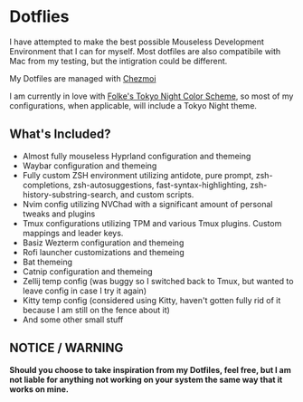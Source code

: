 # Dotflies

I have attempted to make the best possible Mouseless Development Environment that I can for myself. Most dotfiles are also compatibile with Mac from my testing, but the intigration could be different.

My Dotfiles are managed with [ Chezmoi ](https://chezmoi.io)

I am currently in love with [Folke's Tokyo Night Color Scheme](https://github.com/folke/tokyonight.nvim), so most of my configurations, when applicable, will include a Tokyo Night theme.

## What's Included?

- Almost fully mouseless Hyprland configuration and themeing
- Waybar configuration and themeing
- Fully custom ZSH environment utilizing antidote, pure prompt, zsh-completions, zsh-autosuggestions, fast-syntax-highlighting, zsh-history-substring-search, and custom scripts.
- Nvim config utilizing NVChad with a significant amount of personal tweaks and plugins
- Tmux configurations utilizing TPM and various Tmux plugins. Custom mappings and leader keys.
- Basiz Wezterm configuration and themeing
- Rofi launcher customizations and themeing
- Bat themeing
- Catnip configuration and themeing
- Zellij temp config (was buggy so I switched back to Tmux, but wanted to leave config in case I try it again)
- Kitty temp config (considered using Kitty, haven't gotten fully rid of it because I am still on the fence about it)
- And some other small stuff

## NOTICE / WARNING

**Should you choose to take inspiration from my Dotfiles, feel free, but I am not liable for anything not working on your system the same way that it works on mine.**
